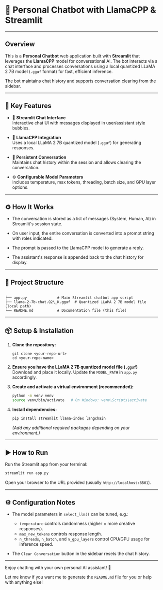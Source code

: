 
# 🤖 Personal Chatbot with LlamaCPP & Streamlit

---

## Overview

This is a **Personal Chatbot** web application built with **Streamlit** that leverages the **LlamaCPP** model for conversational AI. The bot interacts via a chat interface and processes conversations using a local quantized LLaMA 2 7B model (`.gguf` format) for fast, efficient inference.

The bot maintains chat history and supports conversation clearing from the sidebar.

---

## 🌟 Key Features

- 💬 **Streamlit Chat Interface**  
  Interactive chat UI with messages displayed in user/assistant style bubbles.

- 🦙 **LlamaCPP Integration**  
  Uses a local LLaMA 2 7B quantized model (`.gguf`) for generating responses.

- 🔄 **Persistent Conversation**  
  Maintains chat history within the session and allows clearing the conversation.

- ⚙️ **Configurable Model Parameters**  
  Includes temperature, max tokens, threading, batch size, and GPU layer options.

---

## ⚙️ How It Works

- The conversation is stored as a list of messages (System, Human, AI) in Streamlit's session state.

- On user input, the entire conversation is converted into a prompt string with roles indicated.

- The prompt is passed to the LlamaCPP model to generate a reply.

- The assistant's response is appended back to the chat history for display.

---

## 📂 Project Structure

```

├── app.py              # Main Streamlit chatbot app script
├── llama-2-7b-chat.Q2\_K.gguf  # Quantized LLaMA 2 7B model file (local path)
└── README.md           # Documentation file (this file)

````

---

## 📦 Setup & Installation

1. **Clone the repository:**

   ````
   git clone <your-repo-url>
   cd <your-repo-name>

2. **Ensure you have the LLaMA 2 7B quantized model file (`.gguf`)**
   Download and place it locally. Update the `MODEL_PATH` in `app.py` accordingly.

3. **Create and activate a virtual environment (recommended):**

   ```bash
   python -m venv venv
   source venv/bin/activate   # On Windows: venv\Scripts\activate
   ```

4. **Install dependencies:**

   ```bash
   pip install streamlit llama-index langchain
   ```

   *(Add any additional required packages depending on your environment.)*

---

## ▶️ How to Run

Run the Streamlit app from your terminal:

```bash
streamlit run app.py
```

Open your browser to the URL provided (usually `http://localhost:8501`).

---

## ⚙️ Configuration Notes

* The model parameters in `select_llm()` can be tuned, e.g.:

  * `temperature` controls randomness (higher = more creative responses).
  * `max_new_tokens` controls response length.
  * `n_threads`, `n_batch`, and `n_gpu_layers` control CPU/GPU usage for inference speed.

* The `Clear Conversation` button in the sidebar resets the chat history.

---

Enjoy chatting with your own personal AI assistant! 🚀

Let me know if you want me to generate the `README.md` file for you or help with anything else!
````
